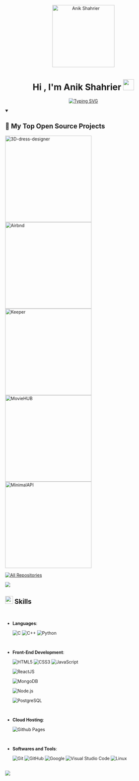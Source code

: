 <p align="center">
  <a href="https://github.com/AnikShahrier">
    <img src="https://raw.githubusercontent.com/AnikShahrier/profileimage/main/circular_image.svg" alt="Anik Shahrier" width="200" />
  </a>
</p>

<h1 align="center"><b>Hi , I'm Anik Shahrier </b><img src="https://media.giphy.com/media/hvRJCLFzcasrR4ia7z/giphy.gif" width="35"></h1>

<p align="center">
  <a href="https://git.io/typing-svg">
    <img
      src="https://readme-typing-svg.demolab.com?font=Fira+Code&pause=1000&color=F70000&background=FFFFFF00&center=true&vCenter=true&random=true&width=455&lines=Always+learning+new+things;Full+Stack+web+developer;Experienced+UI+%2F+UX+designer;Currently+working+at+Softvence+Agency"
      alt="Typing SVG"
    />
  </a>
</p>

<details open> 
  <summary><h2>📘 My Top Open Source Projects</h2></summary>

  <p align="left">
    <a href="https://github.com/AnikShahrier/3D-dress-designer"><img width="278" src="https://github-readme-stats.vercel.app/api/pin/?username=AnikShahrier&repo=3D-dress-designer&theme=react&bg_color=1F222E&title_color=F85D7F&hide_border=true&icon_color=F8D866&show_icons=false" alt="3D-dress-designer"></a>
    <a href="https://github.com/AnikShahrier/Airbnd"><img width="278" src="https://github-readme-stats.vercel.app/api/pin/?username=AnikShahrier&repo=Airbnd&theme=react&bg_color=1F222E&title_color=F85D7F&hide_border=true&icon_color=F8D866&show_icons=false" alt="Airbnd"></a>
    <a href="https://github.com/AnikShahrier/Keeper"><img width="278" src="https://github-readme-stats.vercel.app/api/pin/?username=AnikShahrier&repo=Keeper&theme=react&bg_color=1F222E&title_color=F85D7F&hide_border=true&icon_color=F8D866&show_icons=false" alt="Keeper"></a>
    <a href="https://github.com/AnikShahrier/MovieHUB"><img width="278" src="https://github-readme-stats.vercel.app/api/pin/?username=AnikShahrier&repo=MovieHUB&theme=react&bg_color=1F222E&title_color=F85D7F&hide_border=true&icon_color=F8D866&show_icons=false" alt="MovieHUB"></a>
    <a href="https://github.com/AnikShahrier/MinimalAPI"><img width="278" src="https://github-readme-stats.vercel.app/api/pin/?username=AnikShahrier&repo=MinimalAPI&theme=react&bg_color=1F222E&title_color=F85D7F&hide_border=true&icon_color=F8D866&show_icons=false" alt="MinimalAPI"></a>
  </p>

  <a href="https://github.com/AnikShahrier?tab=repositories&sort=stargazers"><img alt="All Repositories" title="All Repositories" src="https://custom-icon-badges.demolab.com/badge/-Click%20Here%20For%20All%20My%20Repos-1F222E?style=for-the-badge&logoColor=white&logo=repo"/></a>
</details>

<img src="https://user-images.githubusercontent.com/73097560/115834477-dbab4500-a447-11eb-908a-139a6edaec5c.gif"><br>

## <img src="https://media2.giphy.com/media/QssGEmpkyEOhBCb7e1/giphy.gif?cid=ecf05e47a0n3gi1bfqntqmob8g9aid1oyj2wr3ds3mg700bl&rid=giphy.gif" width ="25"><b> Skills</b>
<br>

<p align="center">

- **Languages**:
    
    ![C](https://img.shields.io/badge/C%20-%232370ED.svg?style=for-the-badge&logo=c&logoColor=white)
    ![C++](https://img.shields.io/badge/C++%20-%2300599C.svg?style=for-the-badge&logo=c%2B%2B&logoColor=white)
    ![Python](https://img.shields.io/badge/Python%20-%2314354C.svg?style=for-the-badge&logo=python&logoColor=white)

<br>   
    
- **Front-End Development**:

   ![HTML5](https://img.shields.io/badge/HTML5%20-%23E34F26.svg?style=for-the-badge&logo=html5&logoColor=white)
   ![CSS3](https://img.shields.io/badge/CSS%20-%231572B6.svg?style=for-the-badge&logo=css3&logoColor=white)
   ![JavaScript](https://img.shields.io/badge/JavaScript%20-%23F7DF1E.svg?style=for-the-badge&logo=javascript&logoColor=black)
  
  ![ReactJS](https://img.shields.io/badge/ReactJS-%2320232a.svg?style=for-the-badge&logo=react&logoColor=61DAFB)
  
  ![MongoDB](https://img.shields.io/badge/MongoDB-%2347A248.svg?style=for-the-badge&logo=mongodb&logoColor=white)

  ![Node.js](https://img.shields.io/badge/Node.js-%23339933.svg?style=for-the-badge&logo=node.js&logoColor=white)

  ![PostgreSQL](https://img.shields.io/badge/PostgreSQL-%233267A8.svg?style=for-the-badge&logo=postgresql&logoColor=white)




<br>

- **Cloud Hosting**:

    ![Github Pages](https://img.shields.io/badge/GitHub%20Pages-%23327FC7.svg?style=for-the-badge&logo=github&logoColor=white)
    
<br>

- **Softwares and Tools**:

    ![Git](https://img.shields.io/badge/git-%23F05033.svg?style=for-the-badge&logo=git&logoColor=white)
    ![GitHub](https://img.shields.io/badge/github-%23121011.svg?style=for-the-badge&logo=github&logoColor=white)
    ![Google](https://img.shields.io/badge/google-%234285F4.svg?style=for-the-badge&logo=google&logoColor=white)
    ![Visual Studio Code](https://img.shields.io/badge/Visual%20Studio%20Code-0078d7.svg?style=for-the-badge&logo=visual-studio-code&logoColor=white)
    ![Linux](https://img.shields.io/badge/Linux-FCC624?style=for-the-badge&logo=linux&logoColor=black) 



</p>





<br>
<img src="https://user-images.githubusercontent.com/73097560/115834477-dbab4500-a447-11eb-908a-139a6edaec5c.gif">
